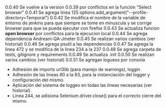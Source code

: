 0.0.40
Se vuelve a la version 0.0.39 por conflictos en la función "Select browser"
0.0.41
Se agrega linea 125 
options.add_argument("--profile-directory=Temporal")
0.0.42
Se modifica el nombre de la variable de entorno de jenkins para que siempre se tome en minuscula y se corrige browser para que se pueda ejecutar con firefox
0.0.43
Se actualiza funcion **open browser** por conflictos para la ejecucion local 
0.0.44
Se agrega dependencia Andreani-QA-Jmeter
0.0.45
Se realizan varios cambios (ver historial)
0.0.46
Se agrega psutil a las dependencias
0.0.47
Se agrega la linea 472 y se modifica de la linea 234 a la 237
0.0.48
Se agrega carpeta de tests, gitignore y requirements
0.0.49
Se actualiza .init
0.0.50
Se realizan varios cambios (ver historial)
0.0.51
Se agregan logueos por consola
* Adhesión de imports url3lib (para manejo de warnings), loggin
* Adhesión de las lineas 80 a la 83, para la instanciación del logger y configuración del mismo.
* Aplicación del sistema de loggeo en todas las lineas necesarias (ver historial).
* Linea 244, se adisiona Selenium.driver.close() para el correcto cierre del mismo.